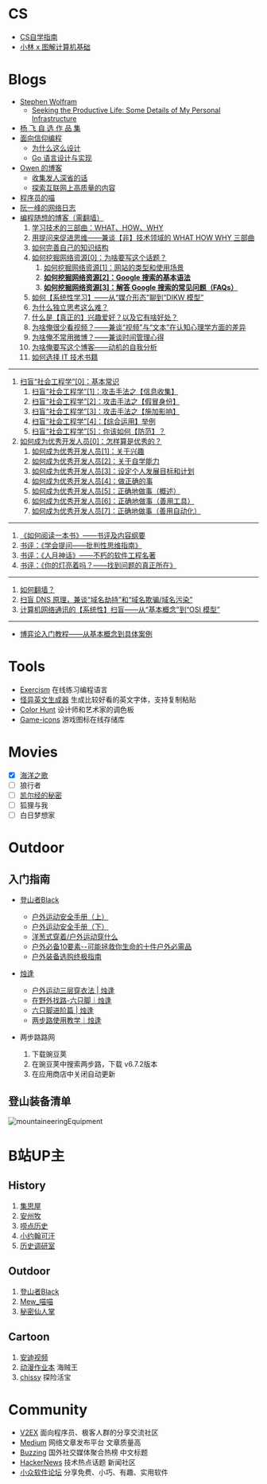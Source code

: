 # CS
- [CS自学指南](https://csdiy.wiki/CS%E5%AD%A6%E4%B9%A0%E8%A7%84%E5%88%92/)
- [小林 x 图解计算机基础](https://xiaolincoding.com/)

# Blogs
- [Stephen Wolfram](https://www.stephenwolfram.com/)
	- [Seeking the Productive Life: Some Details of My Personal Infrastructure](https://writings.stephenwolfram.com/2019/02/seeking-the-productive-life-some-details-of-my-personal-infrastructure/)
- [杨 飞 自 选 作 品 集](http://www.999kg.com/)
- [面向信仰编程](https://draveness.me/)
	- [为什么这么设计](https://draveness.me/whys-the-design/)
	- [Go 语言设计与实现](https://draveness.me/golang/)
- [Owen 的博客](https://www.owenyoung.com/)
	- [收集发人深省的话](https://www.owenyoung.com/quotes/)
	- [探索互联网上高质量的内容](https://www.owenyoung.com/sources/)
- [程序员的喵](https://catcoding.me/)
- [阮一峰的网络日志](https://www.ruanyifeng.com/blog/)
- [编程随想的博客（需翻墙）](https://program-think.blogspot.com/)
	1. [学习技术的三部曲：WHAT、HOW、WHY](https://program-think.blogspot.com/2009/02/study-technology-in-three-steps.html)
	2. [用提问来促进思维——兼谈【非】技术领域的 WHAT HOW WHY 三部曲](https://program-think.blogspot.com/2012/03/think-what-how-why.html)
	3. [如何完善自己的知识结构](https://program-think.blogspot.com/2013/09/knowledge-structure.html)
	4. [如何挖掘网络资源[0]：为啥要写这个话题？](https://program-think.blogspot.com/2013/03/internet-resource-discovery-0.html)
		1. [如何挖掘网络资源[1]：网站的类型和使用场景](https://program-think.blogspot.com/2013/03/internet-resource-discovery-1.html)
		2. **[如何挖掘网络资源[2]：Google 搜索的基本语法](https://program-think.blogspot.com/2013/03/internet-resource-discovery-2.html)**
		3. **[如何挖掘网络资源[3]：解答 Google 搜索的常见问题（FAQs）](https://program-think.blogspot.com/2013/03/internet-resource-discovery-3.html)**
	5. [如何【系统性学习】——从“媒介形态”聊到“DIKW 模型”](https://program-think.blogspot.com/2019/10/Systematic-Learning.html)
	6. [为什么独立思考这么难？](https://program-think.blogspot.com/2019/03/Why-Thinking-Hard-So-Hard.html)
	7. [什么是【真正的】兴趣爱好？以及它有啥好处？](https://program-think.blogspot.com/2015/12/Hobbies-and-Interests.html)
	8. [为啥俺很少看视频？——兼谈“视频”与“文本”在认知心理学方面的差异](https://program-think.blogspot.com/2017/08/Some-Reasons-to-Watch-Less-Videos.html)
	9. [为啥俺不常用微博？——兼谈时间管理心得](https://program-think.blogspot.com/2012/02/microblog-and-time-management.html)
	10. [为啥俺要写这个博客——动机的自我分析](https://program-think.blogspot.com/2013/04/why-write-blog.html)
	11. [如何选择 IT 技术书籍](https://program-think.blogspot.com/2009/01/choose-it-book.html)
***
1. [扫盲“社会工程学”[0]：基本常识](https://program-think.blogspot.com/2009/05/social-engineering-0-overview.html)
	1. [扫盲“社会工程学”[1]：攻击手法之【信息收集】](https://program-think.blogspot.com/2009/05/social-engineering-1-gather-information.html)
	2. [扫盲“社会工程学”[2]：攻击手法之【假冒身份】](https://program-think.blogspot.com/2009/05/social-engineering-2-pretend.html)
	3. [扫盲“社会工程学”[3]：攻击手法之【施加影响】](https://program-think.blogspot.com/2009/05/social-engineering-3-influence.html)
	4. [扫盲“社会工程学”[4]：【综合运用】举例](https://program-think.blogspot.com/2009/06/social-engineering-4-example.html)
	5. [扫盲“社会工程学”[5]：你该如何【防范】？](https://program-think.blogspot.com/2009/07/social-engineering-5-defend.html)
2. [如何成为优秀开发人员[0]：怎样算是优秀的？](https://program-think.blogspot.com/2009/01/0.html)
	1. [如何成为优秀开发人员[1]：关于兴趣](https://program-think.blogspot.com/2009/01/1.html)
	2. [如何成为优秀开发人员[2]：关于自学能力](https://program-think.blogspot.com/2009/01/2.html)
	3. [如何成为优秀开发人员[3]：设定个人发展目标和计划](https://program-think.blogspot.com/2009/01/3.html)
	4. [如何成为优秀开发人员[4]：做正确的事](https://program-think.blogspot.com/2009/01/4.html)
	5. [如何成为优秀开发人员[5]：正确地做事（概述）](https://program-think.blogspot.com/2009/02/5.html)
	6. [如何成为优秀开发人员[6]：正确地做事（善用工具）](https://program-think.blogspot.com/2009/02/6.html)
	7. [如何成为优秀开发人员[7]：正确地做事（善用自动化）](https://program-think.blogspot.com/2009/02/7.html)
***
1. [《如何阅读一本书》——书评及内容纲要](https://program-think.blogspot.com/2013/04/how-to-read-book.html)
2. [书评：《学会提问——批判性思维指南》](https://program-think.blogspot.com/2010/10/book-review-asking-right-questions.html)
3. [书评：《人月神话》——不朽的软件工程名著](https://program-think.blogspot.com/2009/03/book-review-mythical-man-month.html)
4.  [书评：《你的灯亮着吗？——找到问题的真正所在》](https://program-think.blogspot.com/2009/07/book-review-are-your-lights-on.html)
***
1. [如何翻墙？](https://program-think.blogspot.com/2009/05/how-to-break-through-gfw.html)
2. [扫盲 DNS 原理，兼谈“域名劫持”和“域名欺骗/域名污染”](https://program-think.blogspot.com/2014/01/dns.html)
3. [计算机网络通讯的【系统性】扫盲——从“基本概念”到“OSI 模型”](https://program-think.blogspot.com/2021/03/Computer-Networks-Overview.html)
***
- [博弈论入门教程——从基本概念到具体案例](https://program-think.blogspot.com/2020/11/Game-Theory.html)

# Tools
- [Exercism](https://exercism.org/tracks) 在线练习编程语言
- [怪异英文生成器](https://www.dute.org/weird-fonts) 生成比较好看的英文字体，支持复制粘贴
- [Color Hunt](https://colorhunt.co/) 设计师和艺术家的调色板
- [Game-icons](https://game-icons.net/) 游戏图标在线存储库
# Movies
+ [x] [海洋之歌](http://www.wsscsc.com/play/26699-1-1.html)
+ [ ] 狼行者
+ [ ] [凯尔经的秘密](https://www.youtube.com/watch?v=oe_JogMlDDw&t=2517s)
+ [ ] 狐狸与我
+ [ ] 白日梦想家
# Outdoor
## 入门指南
- [登山者Black](https://space.bilibili.com/5682935)
	- [户外运动安全手册（上）](https://www.bilibili.com/video/BV1qe411x7gc/?spm_id_from=333.999.0.0&vd_source=ae16ff6478eb15c1b87880540263910b)
	- [户外运动安全手册（下）](https://www.bilibili.com/video/BV1rf4y1U7FZ/?spm_id_from=333.337.search-card.all.click&vd_source=ae16ff6478eb15c1b87880540263910b)
	- [洋葱式穿着/户外运动穿什么](https://www.bilibili.com/video/BV1xE411j77f/?spm_id_from=333.999.0.0&vd_source=ae16ff6478eb15c1b87880540263910b)
	- [户外必备10要素--可能拯救你生命的十件户外必需品](https://www.bilibili.com/video/BV14U4y1577f/?spm_id_from=333.999.0.0&vd_source=ae16ff6478eb15c1b87880540263910b)
	- [户外装备选购终极指南](https://www.bilibili.com/video/BV18z411h7Wq/?vd_source=ae16ff6478eb15c1b87880540263910b)

- [烛逢](https://space.bilibili.com/604006215)
	- [户外运动三层穿衣法 | 烛逢](https://www.bilibili.com/video/BV1CQ4y1v7qo/?spm_id_from=333.788&vd_source=ae16ff6478eb15c1b87880540263910b)
	- [在野外找路-六只脚｜烛逢](https://www.bilibili.com/video/BV1Tr4y1C7XT/?spm_id_from=333.788&vd_source=ae16ff6478eb15c1b87880540263910b)
	- [六只脚进阶篇 | 烛逢](https://www.bilibili.com/video/BV1af4y1T7dK/?spm_id_from=333.788&vd_source=ae16ff6478eb15c1b87880540263910b)
	- [两步路使用教学｜烛逢](https://www.bilibili.com/video/BV1Mi4y117Zc/?spm_id_from=333.999.0.0&vd_source=ae16ff6478eb15c1b87880540263910b)

- 两步路路网
	1. 下载豌豆荚
	2. 在豌豆荚中搜索两步路，下载 v6.7.2版本
	3. 在应用商店中关闭自动更新

## 登山装备清单
![mountaineeringEquipment](https://bu.dusays.com/2022/10/30/635e1c4fb1e10.png)
# B站UP主
## History 
1. [集思屋](https://space.bilibili.com/1103935173?spm_id_from=333.337.0.0)
2. [安州牧](https://space.bilibili.com/7481602?spm_id_from=333.337.0.0)
3. [唠点历史](https://space.bilibili.com/10698584?spm_id_from=333.337.0.0)
4. [小约翰可汗](https://space.bilibili.com/23947287/?spm_id_from=333.999.0.0)
5. [历史调研室](https://space.bilibili.com/519872016/?spm_id_from=333.999.0.0)
## Outdoor 
1. [登山者Black](https://space.bilibili.com/5682935)
2. [Mew_喵喵](https://space.bilibili.com/480567097/?spm_id_from=333.999.0.0)
3. [秘密仙人掌](https://space.bilibili.com/441981477/?spm_id_from=333.999.0.0)
## Cartoon
1. [安迪视频](https://space.bilibili.com/357261525?spm_id_from=333.337.0.0)
2. [动漫作业本](https://space.bilibili.com/488779255?spm_id_from=333.337.search-card.all.click) 海贼王
3. [chissy](https://space.bilibili.com/19258940/?spm_id_from=333.999.0.0) 探险活宝
# Community
- [V2EX](https://www.v2ex.com/) 面向程序员、极客人群的分享交流社区
- [Medium](https://medium.com/) 网络文章发布平台 文章质量高
- [Buzzing](https://www.buzzing.cc/) 国外社交媒体聚合热榜 中文标题 
- [HackerNews](https://news.ycombinator.com/) 技术热点话题 新闻社区
- [小众软件论坛](https://meta.appinn.net/) 分享免费、小巧、有趣、实用软件

